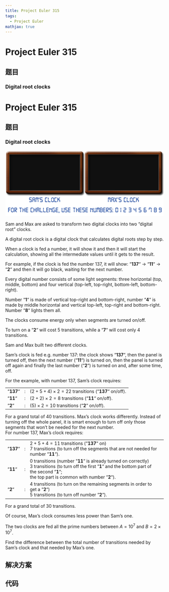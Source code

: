 ```yaml
---
title: Project Euler 315
tags:
  - Project Euler
mathjax: true
---
```

<escape><!-- more --></escape>
    
# Project Euler 315
## 题目
### Digital root clocks




# Project Euler 315
## 题目
### Digital root clocks

![](../images/p315_clocks.gif)

Sam and Max are asked to transform two digital clocks into two “digital root” clocks.

A digital root clock is a digital clock that calculates digital roots step by step.

When a clock is fed a number, it will show it and then it will start the calculation, showing all the intermediate values until it gets to the result.

For example, if the clock is fed the number $137$, it will show: “**137**“ → “**11**“ → “**2**“ and then it will go black, waiting for the next number.

Every digital number consists of some light segments: three horizontal (top, middle, bottom) and four vertical (top-left, top-right, bottom-left, bottom-right).

Number “**1**“ is made of vertical top-right and bottom-right, number “**4**“ is made by middle horizontal and vertical top-left, top-right and bottom-right. Number “**8**“ lights them all.

The clocks consume energy only when segments are turned on/off.

To turn on a “**2**“ will cost 5 transitions, while a “**7**“ will cost only 4 transitions.

Sam and Max built two different clocks.

Sam’s clock is fed e.g. number 137: the clock shows “**137**“, then the panel is turned off, then the next number (“**11**“) is turned on, then the panel is turned off again and finally the last number (“**2**“) is turned on and, after some time, off.

For the example, with number $137$, Sam’s clock requires:

||||
|-|-|-|
|“**137**“|:|$(2 + 5 + 4) 	\times 2 = 22$ transitions (“**137**“ on/off).|
|“**11**“|:|$(2 + 2) 	\times 2 = 8$ transitions (“**11**“ on/off).|
|“**2**“|:|$(5) 	\times 2 = 10$ transitions (“**2**“ on/off).|

For a grand total of 40 transitions.
Max’s clock works differently. Instead of turning off the whole panel, it is smart enough to turn off only those segments that won’t be needed for the next number.<br>For number 137, Max’s clock requires:

|||||
|-|-|-|-|
|“**137**“|:|$2 + 5 + 4 = 11$ transitions (“**137**“ on)<br>$7$ transitions (to turn off the segments that are not needed for number “**11**“).|
|“**11**“|:|$0$ transitions (number “**11**“ is already turned on correctly)<br>$3$ transitions (to turn off the first “**1**“ and the bottom part of the second “**1**“;<br>the top part is common with number “**2**“).|
|“**2**“|:|$4$ transitions (to turn on the remaining segments in order to get a “**2**“)<br>$5$ transitions (to turn off number “**2**“).|


For a grand total of $30$ transitions.

Of course, Max’s clock consumes less power than Sam’s one.

The two clocks are fed all the prime numbers between $A = 10^7$ and $B = 2\times10^7$.

Find the difference between the total number of transitions needed by Sam’s clock and that needed by Max’s one.


## 解决方案


## 代码


